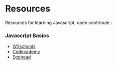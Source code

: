# Resources
Resources for learning Javascript, open contribute :

### Javascript Basics
-  [W3schools](https://www.w3schools.com/js/default.asp)
-  [Codecademy](https://www.codecademy.com/learn/introduction-to-javascript)
-  [Egghead](https://egghead.io/search?query=javascript)